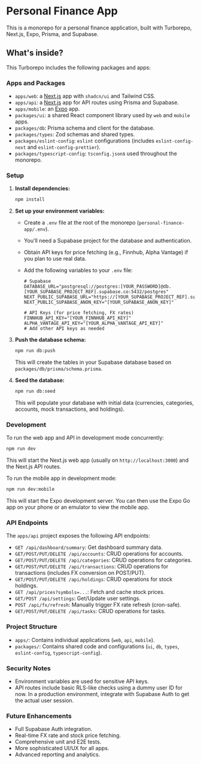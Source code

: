 # Personal Finance App

This is a monorepo for a personal finance application, built with Turborepo, Next.js, Expo, Prisma, and Supabase.

## What's inside?

This Turborepo includes the following packages and apps:

### Apps and Packages

- `apps/web`: a [Next.js](https://nextjs.org/) app with `shadcn/ui` and Tailwind CSS.
- `apps/api`: a [Next.js](https://nextjs.org/) app for API routes using Prisma and Supabase.
- `apps/mobile`: an [Expo](https://expo.dev/) app.
- `packages/ui`: a shared React component library used by `web` and `mobile` apps.
- `packages/db`: Prisma schema and client for the database.
- `packages/types`: Zod schemas and shared types.
- `packages/eslint-config`: `eslint` configurations (includes `eslint-config-next` and `eslint-config-prettier`).
- `packages/typescript-config`: `tsconfig.json`s used throughout the monorepo.

### Setup

1.  **Install dependencies:**
    ```bash
    npm install
    ```

2.  **Set up your environment variables:**
    -   Create a `.env` file at the root of the monorepo (`personal-finance-app/.env`).
    -   You'll need a Supabase project for the database and authentication.
    -   Obtain API keys for price fetching (e.g., Finnhub, Alpha Vantage) if you plan to use real data.
    -   Add the following variables to your `.env` file:

        ```
        # Supabase
        DATABASE_URL="postgresql://postgres:[YOUR_PASSWORD]@db.[YOUR_SUPABASE_PROJECT_REF].supabase.co:5432/postgres"
        NEXT_PUBLIC_SUPABASE_URL="https://[YOUR_SUPABASE_PROJECT_REF].supabase.co"
        NEXT_PUBLIC_SUPABASE_ANON_KEY="[YOUR_SUPABASE_ANON_KEY]"

        # API Keys (for price fetching, FX rates)
        FINNHUB_API_KEY="[YOUR_FINNHUB_API_KEY]"
        ALPHA_VANTAGE_API_KEY="[YOUR_ALPHA_VANTAGE_API_KEY]"
        # Add other API keys as needed
        ```

3.  **Push the database schema:**
    ```bash
    npm run db:push
    ```
    This will create the tables in your Supabase database based on `packages/db/prisma/schema.prisma`.

4.  **Seed the database:**
    ```bash
    npm run db:seed
    ```
    This will populate your database with initial data (currencies, categories, accounts, mock transactions, and holdings).

### Development

To run the web app and API in development mode concurrently:

```bash
npm run dev
```

This will start the Next.js web app (usually on `http://localhost:3000`) and the Next.js API routes.

To run the mobile app in development mode:

```bash
npm run dev:mobile
```

This will start the Expo development server. You can then use the Expo Go app on your phone or an emulator to view the mobile app.

### API Endpoints

The `apps/api` project exposes the following API endpoints:

-   `GET /api/dashboard/summary`: Get dashboard summary data.
-   `GET/POST/PUT/DELETE /api/accounts`: CRUD operations for accounts.
-   `GET/POST/PUT/DELETE /api/categories`: CRUD operations for categories.
-   `GET/POST/PUT/DELETE /api/transactions`: CRUD operations for transactions (includes FX conversion on POST/PUT).
-   `GET/POST/PUT/DELETE /api/holdings`: CRUD operations for stock holdings.
-   `GET /api/prices?symbols=...`: Fetch and cache stock prices.
-   `GET/POST /api/settings`: Get/Update user settings.
-   `POST /api/fx/refresh`: Manually trigger FX rate refresh (cron-safe).
-   `GET/POST/PUT/DELETE /api/tasks`: CRUD operations for tasks.

### Project Structure

-   `apps/`: Contains individual applications (`web`, `api`, `mobile`).
-   `packages/`: Contains shared code and configurations (`ui`, `db`, `types`, `eslint-config`, `typescript-config`).

### Security Notes

-   Environment variables are used for sensitive API keys.
-   API routes include basic RLS-like checks using a dummy user ID for now. In a production environment, integrate with Supabase Auth to get the actual user session.

### Future Enhancements

-   Full Supabase Auth integration.
-   Real-time FX rate and stock price fetching.
-   Comprehensive unit and E2E tests.
-   More sophisticated UI/UX for all apps.
-   Advanced reporting and analytics.